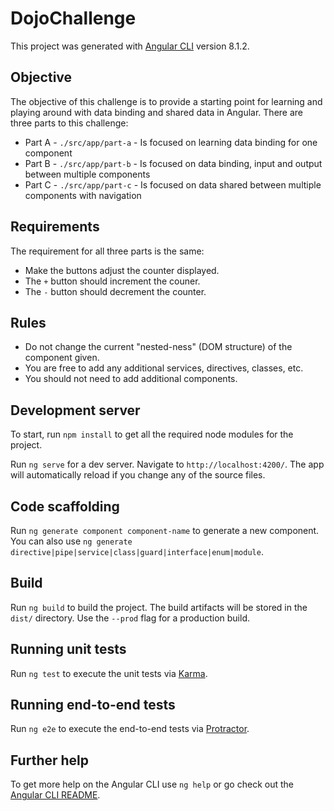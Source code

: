 # DojoChallenge

This project was generated with [Angular CLI](https://github.com/angular/angular-cli) version 8.1.2.

## Objective

The objective of this challenge is to provide a starting point for learning and playing around
with data binding and shared data in Angular. There are three parts to this challenge:

- Part A - `./src/app/part-a` - Is focused on learning data binding for one component
- Part B - `./src/app/part-b` - Is focused on data binding, input and output between multiple components
- Part C - `./src/app/part-c` - Is focused on data shared between multiple components with navigation

## Requirements

The requirement for all three parts is the same:

- Make the buttons adjust the counter displayed.
- The `+` button should increment the couner.
- The `-` button should decrement the counter.

## Rules

- Do not change the current "nested-ness" (DOM structure) of the component given.
- You are free to add any additional services, directives, classes, etc.
- You should not need to add additional components.

## Development server

To start, run `npm install` to get all the required node modules for the project.

Run `ng serve` for a dev server. Navigate to `http://localhost:4200/`. The app will automatically
reload if you change any of the source files.

## Code scaffolding

Run `ng generate component component-name` to generate a new component. You can also use
`ng generate directive|pipe|service|class|guard|interface|enum|module`.

## Build

Run `ng build` to build the project. The build artifacts will be stored in the `dist/`
directory. Use the `--prod` flag for a production build.

## Running unit tests

Run `ng test` to execute the unit tests via [Karma](https://karma-runner.github.io).

## Running end-to-end tests

Run `ng e2e` to execute the end-to-end tests via [Protractor](http://www.protractortest.org/).

## Further help

To get more help on the Angular CLI use `ng help` or go check out the
[Angular CLI README](https://github.com/angular/angular-cli/blob/master/README.md).
